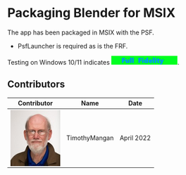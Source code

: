 # Packaging Blender for MSIX

The app has been packaged in MSIX with the PSF.
* PsfLauncher is required as is the FRF.

Testing on Windows 10/11 indicates [<img src="/media/CatFullFidelity.png" alt="Full Fidelity" />](/media/CatFullFidelity.png). 


## Contributors

| Contributor | Name | Date |
|----|----|----|
| [<img src="/media/Contributors/TimMangan.jpg" align="left" Height="128" />](/media/Contributors/TimMangan.jpg) | TimothyMangan | April 2022 |


